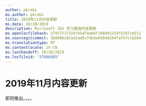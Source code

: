```yaml
---
author: pkrebs
ms.author: pkrebs
title: 2019年11月内容更新
ms.date: 10/20/2019
description: Microsoft 365 学习通道内容更新
ms.openlocfilehash: 379f2717324745474a68f398d95254f533fc0212
ms.sourcegitcommit: 3b8896c81ad2adbcfdbda658482847af5fccb264
ms.translationtype: MT
ms.contentlocale: zh-CN
ms.lasthandoff: 10/30/2019
ms.locfileid: "37886885"
---
```

# <a name="november-2019-content-updates"></a>2019年11月内容更新
即将推出。。。。 
